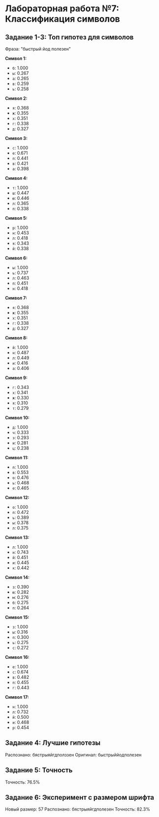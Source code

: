 # Лабораторная работа №7: Классификация символов

## Задание 1-3: Топ гипотез для символов
Фраза: "быстрый йод полезен"

**Символ 1:**
- `б`: 1.000
- `ы`: 0.267
- `а`: 0.265
- `в`: 0.259
- `ь`: 0.258

**Символ 2:**
- `я`: 0.368
- `ж`: 0.355
- `х`: 0.351
- `г`: 0.338
- `д`: 0.327

**Символ 3:**
- `с`: 1.000
- `е`: 0.671
- `п`: 0.441
- `в`: 0.421
- `а`: 0.398

**Символ 4:**
- `т`: 1.000
- `ш`: 0.447
- `ю`: 0.446
- `л`: 0.365
- `п`: 0.338

**Символ 5:**
- `р`: 1.000
- `н`: 0.453
- `л`: 0.418
- `я`: 0.343
- `й`: 0.338

**Символ 6:**
- `ы`: 1.000
- `ь`: 0.737
- `л`: 0.463
- `п`: 0.451
- `н`: 0.418

**Символ 7:**
- `я`: 0.368
- `ж`: 0.355
- `х`: 0.351
- `г`: 0.338
- `д`: 0.327

**Символ 8:**
- `й`: 1.000
- `н`: 0.487
- `л`: 0.449
- `и`: 0.416
- `а`: 0.406

**Символ 9:**
- `г`: 0.343
- `х`: 0.341
- `ж`: 0.330
- `я`: 0.310
- `т`: 0.279

**Символ 10:**
- `д`: 1.000
- `ч`: 0.333
- `э`: 0.293
- `и`: 0.281
- `ц`: 0.238

**Символ 11:**
- `п`: 1.000
- `в`: 0.553
- `о`: 0.476
- `ь`: 0.468
- `е`: 0.465

**Символ 12:**
- `о`: 1.000
- `п`: 0.472
- `ь`: 0.389
- `ы`: 0.378
- `л`: 0.375

**Символ 13:**
- `л`: 1.000
- `н`: 0.743
- `й`: 0.451
- `и`: 0.445
- `к`: 0.442

**Символ 14:**
- `з`: 0.390
- `ю`: 0.282
- `м`: 0.276
- `б`: 0.275
- `п`: 0.264

**Символ 15:**
- `з`: 1.000
- `ы`: 0.316
- `п`: 0.300
- `ь`: 0.275
- `с`: 0.272

**Символ 16:**
- `е`: 1.000
- `с`: 0.674
- `в`: 0.482
- `п`: 0.455
- `г`: 0.443

**Символ 17:**
- `н`: 1.000
- `л`: 0.732
- `й`: 0.500
- `и`: 0.468
- `р`: 0.454

## Задание 4: Лучшие гипотезы
Распознано: бястрыяйгдполззен
Оригинал:    быстрыййодполезен

## Задание 5: Точность
Точность: 76.5%

## Задание 6: Эксперимент с размером шрифта
Новый размер: 57
Распознано: бястрыяйгдполезен
Точность: 82.3%